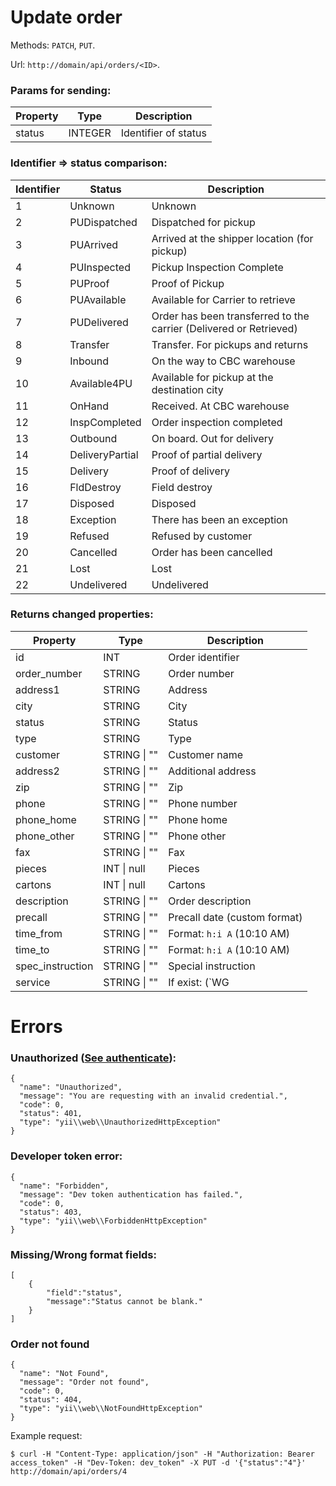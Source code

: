 # Update order
Methods: `PATCH`, `PUT`.

Url: `http://domain/api/orders/<ID>`.

### Params for sending:

Property | Type | Description
-------- | ---- | -----------
status | INTEGER | Identifier of status


### Identifier => status comparison:

Identifier | Status | Description
-------- | ---- | -----------
1 | Unknown | Unknown
2 | PUDispatched | Dispatched for pickup
3 | PUArrived | Arrived at the shipper location (for pickup)
4 | PUInspected | Pickup Inspection Complete
5 | PUProof | Proof of Pickup
6 | PUAvailable | Available for Carrier to retrieve
7 | PUDelivered | Order has been transferred to the carrier (Delivered or Retrieved)
8 | Transfer | Transfer. For pickups and returns
9 | Inbound | On the way to CBC warehouse
10 | Available4PU | Available for pickup at the destination city
11 | OnHand | Received. At CBC warehouse
12 | InspCompleted | Order inspection completed
13 | Outbound | On board. Out for delivery
14 | DeliveryPartial | Proof of partial delivery
15 | Delivery | Proof of delivery
16 | FldDestroy | Field destroy
17 | Disposed | Disposed
18 | Exception | There has been an exception
19 | Refused | Refused by customer
20 | Cancelled | Order has been cancelled
21 | Lost | Lost
22 | Undelivered | Undelivered


### Returns changed properties:

Property | Type | Description
-------- | ---- | -----------
id | INT | Order identifier 
order_number | STRING | Order number 
address1 | STRING | Address 
city | STRING | City 
status |STRING | Status 
type | STRING | Type 
customer | STRING \| "" | Customer name 
address2 | STRING \| "" | Additional address 
zip | STRING \| "" | Zip 
phone | STRING \| "" | Phone number 
phone_home | STRING \| "" | Phone home 
phone_other | STRING \| "" | Phone other 
fax | STRING \| "" | Fax 
pieces | INT \| null | Pieces 
cartons | INT \| null | Cartons 
description | STRING \| "" | Order description 
precall | STRING \| "" | Precall date (custom format) 
time_from | STRING \| "" | Format: `h:i A` (10:10 AM) 
time_to | STRING \| "" | Format: `h:i A` (10:10 AM) 
spec_instruction | STRING \| "" | Special instruction 
service | STRING \| "" | If exist: (`WG|T|RC`)


# Errors

### Unauthorized ([See authenticate](https://github.com/CBCMoving/cbc_application/blob/master/Authenticate.md)):
```
{
  "name": "Unauthorized",
  "message": "You are requesting with an invalid credential.",
  "code": 0,
  "status": 401,
  "type": "yii\\web\\UnauthorizedHttpException"
}
```

### Developer token error:
```
{
  "name": "Forbidden",
  "message": "Dev token authentication has failed.",
  "code": 0,
  "status": 403,
  "type": "yii\\web\\ForbiddenHttpException"
}
```

### Missing/Wrong format fields: 
```
[
	{
		"field":"status",
		"message":"Status cannot be blank."
	}
]
```

### Order not found
```
{
  "name": "Not Found",
  "message": "Order not found",
  "code": 0,
  "status": 404,
  "type": "yii\\web\\NotFoundHttpException"
}
```

Example request: 

	$ curl -H "Content-Type: application/json" -H "Authorization: Bearer access_token" -H "Dev-Token: dev_token" -X PUT -d '{"status":"4"}' http://domain/api/orders/4